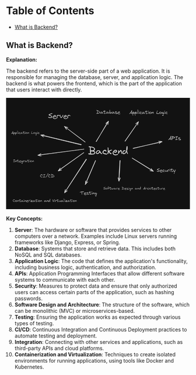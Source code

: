# Table of Contents

- [What is Backend?](#what-is-backend)

## What is Backend?

**Explanation:**

The backend refers to the server-side part of a web application. It is responsible for managing the database, server, and application logic. The backend is what powers the frontend, which is the part of the application that users interact with directly.

![image](./assets/images/whatIsBackend.png)

**Key Concepts:**

1. **Server**: The hardware or software that provides services to other computers over a network. Examples include Linux servers running frameworks like Django, Express, or Spring.
2. **Database**: Systems that store and retrieve data. This includes both NoSQL and SQL databases.
3. **Application Logic**: The code that defines the application's functionality, including business logic, authentication, and authorization.
4. **APIs**: Application Programming Interfaces that allow different software systems to communicate with each other.
5. **Security**: Measures to protect data and ensure that only authorized users can access certain parts of the application, such as hashing passwords.
6. **Software Design and Architecture**: The structure of the software, which can be monolithic (MVC) or microservices-based.
7. **Testing**: Ensuring the application works as expected through various types of testing.
8. **CI/CD**: Continuous Integration and Continuous Deployment practices to automate testing and deployment.
9. **Integration**: Connecting with other services and applications, such as third-party APIs and cloud platforms.
10. **Containerization and Virtualization**: Techniques to create isolated environments for running applications, using tools like Docker and Kubernetes.
